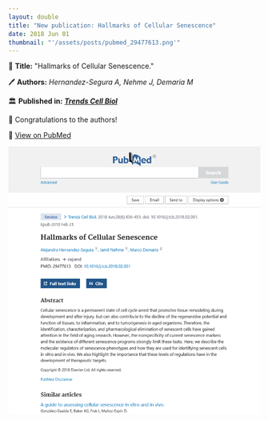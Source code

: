 ```yaml
---
layout: double
title: "New publication: Hallmarks of Cellular Senescence"
date: 2018 Jun 01
thumbnail: "'/assets/posts/pubmed_29477613.png'"
---
```

📖 <strong>Title:</strong> "Hallmarks of Cellular Senescence."  

🖊️ <strong>Authors:</strong> <em>Hernandez-Segura A, Nehme J, Demaria M</em>  

🏛️ <strong>Published in:</strong> <em><strong><ins>Trends Cell Biol</ins></strong></em>  

🎉 Congratulations to the authors!  

🔗 <a href="https://pubmed.ncbi.nlm.nih.gov/29477613/">View on PubMed</a>  

![Publication Image](/assets/posts/pubmed_29477613.png)
